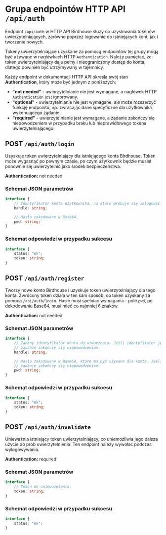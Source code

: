 # Grupa endpointów HTTP API `/api/auth`
Endpoint `/api/auth` w HTTP API Birdhouse służy do uzyskiwania tokenów uwierzytelniających, zarówno poprzez logowanie do istniejących kont, jak i tworzenie nowych.

Tokeny uwierzytelniające uzyskane za pomocą endpointów tej grupy mogą być używane w nagłówkach HTTP `Authentication`. Należy pamiętać, że token uwierzytelniający daje pełny i nieograniczony dostęp do konta, dlatego powinien być utrzymywany w tajemnicy.

Każdy endpoint w dokumentacji HTTP API określa swój stan **Authentication**, który może być jednym z poniższych:
- **"not needed"** - uwierzytelnianie nie jest wymagane, a nagłówek HTTP `Authentication` jest ignorowany.
- **"optional"** - uwierzytelnianie nie jest wymagane, ale może rozszerzyć funkcję endpointu, np. zwracając dane specyficzne dla użytkownika wykonującego żądanie.
- **"required"** - uwierzytelnianie jest wymagane, a żądanie zakończy się niepowodzeniem w przypadku braku lub nieprawidłowego tokena uwierzytelniającego.

## POST `/api/auth/login`
Uzyskuje token uwierzytelniający dla istniejącego konta Birdhouse. Token może wygasnąć po pewnym czasie, po czym użytkownik będzie musiał ponownie się uwierzytelnić jako środek bezpieczeństwa.

**Authentication:** not needed

### Schemat JSON parametrów
```ts
interface {
    // Identyfikator konta użytkownika, na które próbuje się zalogować.
    handle: string;

    // Hasło zakodowane w Base64.
    pwd: string;
}
```

### Schemat odpowiedzi w przypadku sukcesu
```ts
interface {
    status: "ok";
    token: string;
}
```

## POST `/api/auth/register`
Tworzy nowe konto Birdhouse i uzyskuje token uwierzytelniający dla tego konta. Zwrócony token działa w ten sam sposób, co token uzyskany za pomocą `/api/auth/login`. Hasło musi spełniać wymagania - pole `pwd`, po dekodowaniu Base64, musi mieć co najmniej 6 znaków.

**Authentication:** not needed

### Schemat JSON parametrów
```ts
interface {
    // Żądany identyfikator konta do utworzenia. Jeśli identyfikator jest już zajęty przez inne konto użytkownika,
    // żądanie zakończy się niepowodzeniem.
    handle: string;

    // Hasło zakodowane w Base64, które ma być używane dla konta. Jeśli hasło nie spełnia wymagań,
    // żądanie zakończy się niepowodzeniem.
    pwd: string;
}
```

### Schemat odpowiedzi w przypadku sukcesu
```ts
interface {
    status: "ok";
    token: string;
}
```

## POST `/api/auth/invalidate`
Unieważnia istniejący token uwierzytelniający, co uniemożliwia jego dalsze użycie do prób uwierzytelnienia. Ten endpoint należy wywołać podczas wylogowywania.

**Authentication:** required

### Schemat JSON parametrów
```ts
interface {
    // Token do unieważnienia.
    token: string;
}
```

### Schemat odpowiedzi w przypadku sukcesu
```ts
interface {
    status: "ok";
}
```